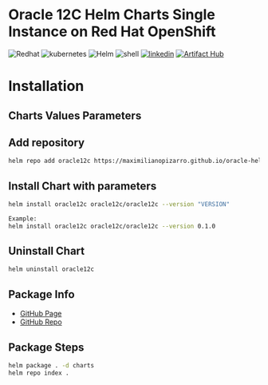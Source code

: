 # Oracle 12C Helm Charts Single Instance on Red Hat OpenShift
<p align="left">
<img src="https://img.shields.io/badge/redhat-CC0000?style=for-the-badge&logo=redhat&logoColor=white" alt="Redhat">
<img src="https://img.shields.io/badge/kubernetes-%23326ce5.svg?style=for-the-badge&logo=kubernetes&logoColor=white" alt="kubernetes">
<img src="https://img.shields.io/badge/helm-0db7ed?style=for-the-badge&logo=helm&logoColor=white" alt="Helm">
<img src="https://img.shields.io/badge/shell_script-%23121011.svg?style=for-the-badge&logo=gnu-bash&logoColor=white" alt="shell">
<a href="https://www.linkedin.com/in/maximiliano-gregorio-pizarro-consultor-it"><img src="https://img.shields.io/badge/LinkedIn-0077B5?style=for-the-badge&logo=linkedin&logoColor=white" alt="linkedin" /></a>
<a href="https://artifacthub.io/packages/search?repo=oracle-helm-charts"><img src="https://img.shields.io/endpoint?url=https://artifacthub.io/badge/repository/oracle-helm-charts" alt="Artifact Hub" /></a>
</p>


# Installation

## Charts Values Parameters


## Add repository

```bash
helm repo add oracle12c https://maximilianopizarro.github.io/oracle-helm-charts/
```

## Install Chart with parameters

```bash
helm install oracle12c oracle12c/oracle12c --version "VERSION"
```

```bash
Example:
helm install oracle12c oracle12c/oracle12c --version 0.1.0
```


## Uninstall Chart

```bash
helm uninstall oracle12c
```

## Package Info

- [GitHub Page](https://maximilianopizarro.github.io/oracle-helm-charts/)
- [GitHub Repo](https://github.com/maximilianoPizarro/oracle-helm-charts)

## Package Steps

```bash
helm package . -d charts
helm repo index .
```
